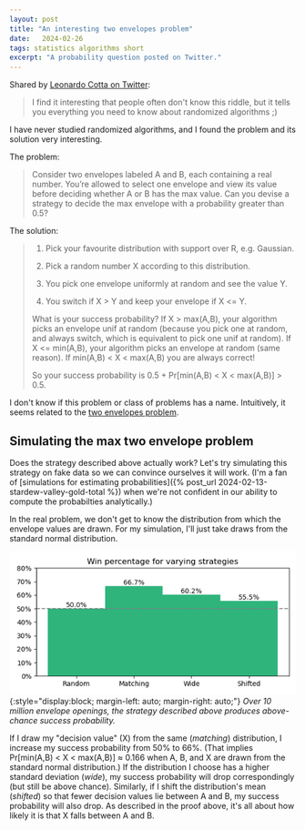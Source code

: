 ```yaml
---
layout: post
title: "An interesting two envelopes problem"
date:   2024-02-26
tags: statistics algorithms short
excerpt: "A probability question posted on Twitter."
---
```


Shared by [Leonardo Cotta on Twitter](https://twitter.com/cottascience/status/1761933758003827161):

>I find it interesting that people often don't know this riddle, but it tells you everything you need to know about randomized algorithms ;)

I have never studied randomized algorithms, and I found the problem and its solution very interesting.

The problem:

>Consider two envelopes labeled A and B, each containing a real number. You’re allowed to select one envelope and view its value before deciding whether A or B has the max value. Can you devise a strategy to decide the max envelope with a probability greater than 0.5?

The solution:

> 1) Pick your favourite distribution with support over R, e.g. Gaussian.
>
> 2) Pick a random number X according to this distribution. 
>
> 3) You pick one envelope uniformly at random and see the value Y. 
>
> 4) You switch if X > Y and keep your envelope if X <= Y. 
>
> What is your success probability? 
>If X > max(A,B), your algorithm picks an envelope unif at random (because you pick one at random, and always switch, which is equivalent to pick one unif at random). 
>If X <= min(A,B), your algorithm picks an envelope at random (same reason). 
>If min(A,B) < X < max(A,B) you are always correct! 
>
>So your success probability is 0.5 + Pr[min(A,B) < X < max(A,B)] > 0.5. 

I don't know if this problem or class of problems has a name. Intuitively, it seems related to the [two envelopes problem](https://en.wikipedia.org/wiki/Two_envelopes_problem).

## Simulating the max two envelope problem

Does the strategy described above actually work?
Let's try simulating this strategy on fake data so we can convince ourselves it will work.
(I'm a fan of [simulations for estimating probabilities]({% post_url 2024-02-13-stardew-valley-gold-total %}) when we're not confident in our ability to compute the probabilties analytically.)

In the real problem, we don't get to know the distribution from which the envelope values are drawn. For my simulation, I'll just take draws from the standard normal distribution.

![Histogram of four selection strategies, demonstrating that the strategy described above does produce above-chance success probability.](/images/max-envelope-problem-simulation.png){:style="display:block; margin-left: auto; margin-right: auto;"}
*Over 10 million envelope openings, the strategy described above produces above-chance success probability.*

If I draw my "decision value" (X) from the same (_matching_) distribution, I increase my success probability from 50% to 66%.
(That implies Pr[min(A,B) < X < max(A,B)] ≈ 0.166 when A, B, and X are drawn from the standard normal distribution.)
If the distribution I choose has a higher standard deviation (_wide_), my success probability will drop correspondingly (but still be above chance). Similarly, if I shift the distribution's mean (_shifted_) so that fewer decision values lie between A and B, my success probability will also drop. As described in the proof above, it's all about how likely it is that X falls between A and B.
